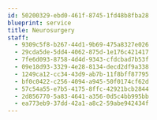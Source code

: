 ```yaml
---
id: 50200329-ebd0-461f-8745-1fd48b8fba28
blueprint: service
title: Neurosurgery
staff:
  - 9309c5f8-b267-44d1-9b69-475a8327e026
  - 29cda5de-5dd4-4062-875d-1e176c421417
  - 7fe6d093-8758-4d4d-9343-cfdcbad7b53f
  - 09e18d93-3329-4e28-8134-decd2df9a338
  - 1249ca12-cc34-43d9-ab7b-11f8bff87795
  - bf0c0422-c256-4094-a945-50f0174cf62d
  - 57c54a55-e7b5-4175-8ffc-42921bcb2844
  - 2d856770-5a83-4641-a356-0d5c4bb995bb
  - ea773eb9-37dd-42a1-a8c2-59abe942434f
---
```

